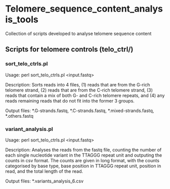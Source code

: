 # Telomere_sequence_content_analysis_tools
Collection of scripts developed to analyse telomere sequence content

## Scripts for telomere controls (telo_ctrl/)
### sort_telo_ctrls.pl
Usage: perl sort_telo_ctrls.pl <input.fastq>

Description: Sorts reads into 4 files, (1) reads that are from the G-rich telomere strand, (2) reads that are from the C-rich telomere strand, (3) reads that contain a mix of both G- and C-rich telomere repeats, and (4) any reads remaining reads that do not fit into the former 3 groups.

Output files: *.G-strands.fastq, *.C-strands.fastq, *.mixed-strands.fastq, *.others.fastq

### variant_analysis.pl
Usage: perl sort_telo_ctrls.pl <input.fastq>

Description: Analyses the reads from the fastq file, counting the number of each single nucleotide variant in the TTAGGG repeat unit and outputing the counts in csv format. The counts are given in long format, with the counts categorised by base type, base position in TTAGGG repeat unit, position in read, and the total length of the read.

Output files: *.variants_analysis_6.csv

